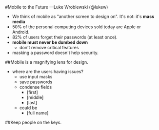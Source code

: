 #Mobile to the Future
—Luke Wroblewski (@lukew)

* We think of mobile as "another screen to design on". It's not: it's **mass media**
* 50% of the personal computing devices sold today are Apple or Android.
* 82% of users forget their passwords (at least once).
* **mobile must never be dumbed down**
	* don't remove critical features
* masking a password doesn't help security.

##Mobile is a magnifying lens for design.

* where are the users having issues?
	* use input masks
	* save passwords
	* condense fields
		* [first] 
		* [middle]
		* [last]
	* could be
		* [full name]

##Keep people on the keys.